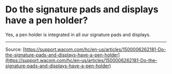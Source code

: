 # Do the signature pads and displays have a pen holder?

Yes, a pen holder is integrated in all our signature pads and displays.

---
Source: [https://support.wacom.com/hc/en-us/articles/1500006262181-Do-the-signature-pads-and-displays-have-a-pen-holder](https://support.wacom.com/hc/en-us/articles/1500006262181-Do-the-signature-pads-and-displays-have-a-pen-holder)
